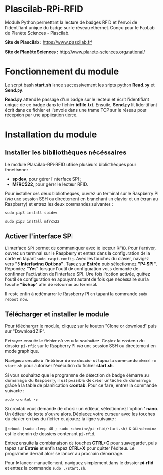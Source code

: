 # Plascilab-RPi-RFID
Module Python permettant la lecture de badges RFID et l'envoi de l'identifiant unique du badge sur le réseau ethernet. Conçu pour le FabLab de Planète Sciences - Plascilab.

__Site du Plascilab :__ <https://www.plascilab.fr/>

__Site de Planète Sciences :__ <http://www.planete-sciences.org/national/>

# Fonctionnement du module

Le script bash __start.sh__ lance successivement les sripts python __Read.py__ et __Send.py__.

__Read.py__ attend le passage d'un badge sur le lecteur et écrit l'identifiant unique de ce badge dans le fichier __idfile.txt__. Ensuite, __Send.py__ lit lidentifiant écrit dans ce fichier et l'envoie dans une trame TCP sur le réseau pour réception par une application tierce.

# Installation du module

## Installer les bibiliothèques nécéssaires

Le module Plascilab-RPi-RFID utilise plusieurs bibliothèques pour fonctionner :

* __spidev__, pour gérer l'interface SPI ;
* __MFRC522__, pour gérer le lecteur RFID.

Pour installer ces deux bibliothèques, ouvrez un terminal sur le Raspberry PI (_via_ une session SSH ou directement en branchant un clavier et un écran au Raspberry) et entrez les deux commandes suivantes :

`sudo pip3 install spidev`

`sudo pip3 install mfrc522`

## Activer l'interface SPI

L'interface SPI permet de communiquer avec le lecteur RFID. Pour l'activer, ouvrez un terminal sur le Raspberry et entrez dans la configuration de la carte en tapant `sudo raspi-config`. Avec les touches du clavier, navigez vers __"5 Interfacing Options"__. Tapez sur __Entrée__ puis sélectionnez __"P4 SPI"__. Répondez __"Yes"__ lorsque l'outil de configuration vous demande de confirmer l'activation de l'interface SPI. Une fois l'option activée, quittez l'outil de configuration en appuyant autant de fois que nécéssaire sur la touche __"Échap"__ afin de retourner au terminal.

Il reste enfin à redémarrer le Raspberry PI en tapant la commande `sudo reboot now`.

## Télécharger et installer le module

Pour télécharger le module, cliquez sur le bouton "Clone or download" puis sur "Download ZIP".

Extrayez ensuite le fichier où vous le souhaitez. Copiez le contenu du dossier `pi-rfid` sur le Raspberry PI _via_ une session SSH ou directement en mode graphique.

Naviguez ensuite à l'intérieur de ce dossier et tapez la commande `chmod +x start.sh` pour autoriser l'éxécution du fichier __start.sh__.

Si vous souhaitez que le programme de détection de badge démarre au démarrage du Raspberry, il est possible de créer un tâche de démarrage grâce à la table de planification __crontab__. Pour ce faire, entrez la commande suivante :

`sudo crontab -e`

Si crontab vous demande de choisir un éditeur, sélectionnez l'option __1 nano__. Un éditeur de texte s'ouvre alors. Déplacez votre curseur avec les touches du clavier en bas du fichier et ajoutez la ligne suivante :

`@reboot (sudo sleep 40 ; sudo <chemin>/pi-rfid/start.sh) &` où `<chemin>` est le chemin de dossiers contenant `pi-rfid`.

Entrez ensuite la combianaison de touches __CTRL+O__ pour suavegarder, puis tapez sur __Entrée__ et enfin tapez __CTRL+X__ pour quitter l'éditeur. Le programme devrait alors se lancer au prochain démarrage.

Pour le lancer manuellement, naviguez simplement dans le dossier __pi-rfid__ et entrez la commande `sudo ./start.sh`.
